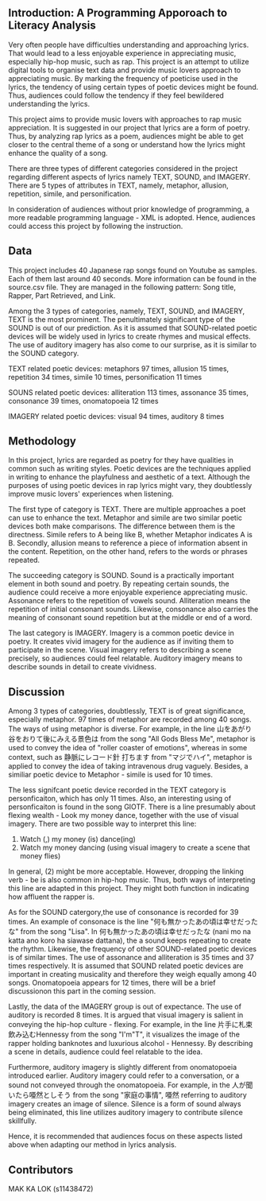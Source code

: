 ## Introduction: A Programming Apporoach to Literacy Analysis
Very often people have difficulties understanding and approaching lyrics. That would lead to a less enjoyable experience in appreciating music, especially hip-hop music, such as rap. This project is an attempt to utilize digital tools to organise text data and provide music lovers approach to appreciating music. By marking the frequency of poeticise used in the lyrics, the tendency of using certain types of poetic devices might be found. Thus, audiences could follow the tendency if they feel bewildered understanding the lyrics.

This project aims to provide music lovers with approaches to rap music appreciation. It is suggested in our project that lyrics are a form of poetry. Thus, by analyzing rap lyrics as a poem, audiences might be able to get closer to the central theme of a song or understand how the lyrics might enhance the quality of a song.

There are three types of different categories considered in the project regarding different aspects of lyrics namely TEXT, SOUND, and IMAGERY. There are 5 types of attributes in TEXT, namely, metaphor, allusion, repetition, simile, and personification. 

In consideration of audiences without prior knowledge of programming, a more readable programming language - XML is adopted. Hence, audiences could access this project by following the instruction. 

## Data
This project includes 40 Japanese rap songs found on Youtube as samples. Each of them last around 40 seconds. More information can be found in the source.csv file. They are managed in the following pattern: Song title, Rapper, Part Retrieved, and Link.

Among the 3 types of categories, namely, TEXT, SOUND, and IMAGERY, TEXT is the most prominent. The penultimately significant type of the SOUND is out of our prediction. As it is assumed that SOUND-related poetic devices will be widely used in lyrics to create rhymes and musical effects. The use of auditory imagery has also come to our surprise, as it is similar to the SOUND category.

TEXT related poetic devices:
metaphors 97 times,
allusion 15 times,
repetition 34 times,
simile 10 times,
personification 11 times

SOUNS related poetic devices:
alliteration 113 times,
assonance 35 times,
consonance 39 times,
onomatopoeia 12 times

IMAGERY related poetic devices:
visual 94 times,
auditory 8 times

## Methodology

In this project, lyrics are regarded as poetry for they have qualities in common such as writing styles. Poetic devices are the techniques applied in writing to enhance the playfulness and aesthetic of a text. Although the purposes of using poetic devices in rap lyrics might vary, they doubtlessly improve music lovers' experiences when listening. 

The first type of category is TEXT. There are multiple approaches a poet can use to enhance the text. Metaphor and simile are two similar poetic devices both make comparisons. The difference between them is the directness. Simile refers to A being like B, whether Metaphor indicates A is B. Secondly, allusion means to reference a piece of information absent in the content. Repetition, on the other hand, refers to the words or phrases repeated. 

The succeeding category is SOUND. Sound is a practically important element in both sound and poetry. By repeating certain sounds, the audience could receive a more enjoyable experience appreciating music. Assonance refers to the repetition of vowels sound. Alliteration means the repetition of initial consonant sounds. Likewise, consonance also carries the meaning of consonant sound repetition but at the middle or end of a word.

The last category is IMAGERY. Imagery is a common poetic device in poetry. It creates vivid imagery for the audience as if inviting them to participate in the scene. Visual imagery refers to describing a scene precisely, so audiences could feel relatable. Auditory imagery means to describe sounds in detail to create vividness.

## Discussion

Among 3 types of categories, doubtlessly, TEXT is of great significance, especially metaphor. 97 times of metaphor are recorded among 40 songs. The ways of using metaphor is diverse. For example, in the line 山をあがり谷をおりて後にみえる景色は from the song "All Gods Bless Me", metaphor is used to convey the idea of "roller coaster of emotions", whereas in some context, such as 静脈にレコード針 打ちます from "マジでハイ", metaphor is applied to convey the idea of taking intravenous drug vaguely. Besides, a similiar poetic device to Metaphor - simile is used for 10 times.

The less signifcant poetic device recorded in the TEXT category is personficaiton, which has only 11 times. Also, an interesting using of personficaiton is found in the song GIOTF. There is a line presumably about flexing wealth - Look my money dance, together with the use of visual imagery. There are two possible way to interpret this line: 

1. Watch (,) my money (is) dance(ing)
2. Watch my money dancing (using visual imagery to create a scene that money flies)

In general, (2) might be more acceptable. However, dropping the linking verb - be is also common in hip-hop music. Thus, both ways of interpreting this line are adapted in this project. They might both function in indicating how affluent the rapper is. 


As for the SOUND catergory,the use of consonance is recorded for 39 times. An example of consonace is the line "何も無かったあの頃は幸せだったな" from the song "Lisa". In 何も無かったあの頃は幸せだったな (nani mo na katta ano koro ha siawase dattana), the a sound keeps repeating to create the rhythm. Likewise, the frequency of other SOUND-related poetic devices is of similar times. The use of assonance and alliteration is 35 times and 37 times respectively. It is assumed that SOUND related poetic devices are important in creating musicality and therefore they weigh equally among 40 songs. Onomatopoeia appears for 12 times, there will be a brief discussionon this part in the coming session.


Lastly, the data of the IMAGERY group is out of expectance. The use of auditory is recorded 8 times. It is argued that visual imagery is salient in conveying the hip-hop culture - flexing. For example, in the line 片手に札束飲み込むHennessy from the song "I'm"T", it visualizes the image of the rapper holding banknotes and luxurious alcohol - Hennessy. By describing a scene in details, audience could feel relatable to the idea. 

Furthermore, auditory imagery is slightly different from onomatopoeia introduced earlier. Auditory imagery could refer to a conversation, or a sound not conveyed through the onomatopoeia. For example, in the 人が聞いたら唖然としそう from the song "家庭の事情", 唖然 referring to auditory imagery creates an image of silence. Silence is a form of sound always being eliminated, this line utilizes auditory imagery to contribute silence skillfully. 


Hence, it is recommended that audiences focus on these aspects listed above when adapting our method in lyrics analysis. 

## Contributors
MAK KA LOK (s11438472)
